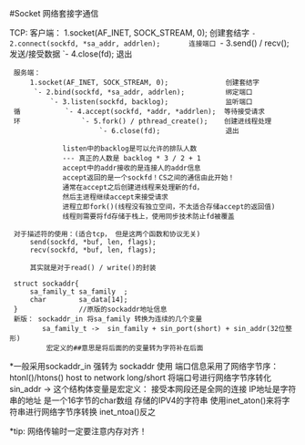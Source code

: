 #Socket 网络套接字通信

TCP:
     客户端：
         1.socket(AF_INET, SOCK_STREAM, 0);              创建套结字
          `- 2.connect(sockfd, *sa_addr, addrlen);       连接端口
              `- 3.send() / recv();                      发送/接受数据
                  `- 4.close(fd);                        退出

     服务端：
         1.socket(AF_INET, SOCK_STREAM, 0);              创建套结字
          `- 2.bind(sockfd, *sa_addr, addrlen);          绑定端口
              `- 3.listen(sockfd, backlog);              监听端口
     循           `- 4.accept(sockfd, *addr, *addrlen);  等待接受请求
     环               `- 5.fork() / pthread_create();    创建进线程处理
                          `- 6.close(fd);                退出

                 listen中的backlog是可以允许的排队人数
                 --- 真正的人数是 backlog * 3 / 2 + 1
                 accept中的addr接收的是连接人的addr信息
                 accept返回的是一个sockfd！CS之间的通信由此开始！
                 通常在accept之后创建进线程来处理新的fd，
                 然后主进程继续accept来接受请求
                 进程立即fork()(线程没有独立空间，不太适合存储accept的返回值)
                 线程则需要将fd存储于栈上，使用同步技术防止fd被覆盖

     对于描述符的使用：(适合tcp， 但是这两个函数和协议无关)
         send(sockfd, *buf, len, flags);
         recv(sockfd, *buf, len, flags);

         其实就是对于read() / write()的封装

     struct sockaddr{
         sa_family_t sa_family  ;
         char        sa_data[14];
     }               //原版的sockaddr地址信息
     新版： sockaddr_in 将sa_family 转换为连续的几个变量
            sa_family_t ->  sin_family + sin_port(short) + sin_addr(32位整形)
             宏定义的##意思是将后面的的变量转为字符补在后面
 *一般采用sockaddr_in 强转为 sockaddr 使用
 端口信息采用了网络字节序：
     htonl()/htons()  host to network long/short 将端口号进行网络字节序转化
 sin_addr -> 这个结构体变量是宏定义： 接受本网段还是全网的连接
 IP地址是字符串的地址 是一个16字节的char数组 存储的IPV4的字符串
 使用inet_aton()来将字符串进行网络字节序转换 inet_ntoa()反之

 *tip: 网络传输时一定要注意内存对齐！

